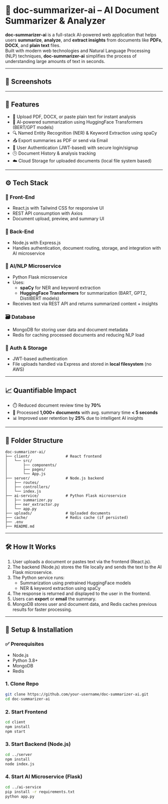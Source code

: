 


# 🧠 doc-summarizer-ai – AI Document Summarizer & Analyzer

**doc-summarizer-ai** is a full-stack AI-powered web application that helps users **summarize**, **analyze**, and **extract insights** from documents like **PDFs**, **DOCX**, and **plain text** files.  
Built with modern web technologies and Natural Language Processing (NLP) techniques, **doc-summarizer-ai** simplifies the process of understanding large amounts of text in seconds.

---

## 📸 Screenshots

<!-- Add your screenshots here -->
<!-- Example:
![Upload Document](screenshots/upload.png)
![Summary View](screenshots/summary.png)
-->

---

## 🚀 Features

- 📄 Upload PDF, DOCX, or paste plain text for instant analysis  
- 🤖 AI-powered summarization using HuggingFace Transformers (BERT/GPT models)  
- 🔍 Named Entity Recognition (NER) & Keyword Extraction using spaCy  
- 📤 Export summaries as PDF or send via Email  
- 👥 User Authentication (JWT-based) with secure login/signup  
- 🕒 Document History & analysis tracking  
- ☁️ Cloud Storage for uploaded documents (local file system based)  

---

## ⚙️ Tech Stack

### 🎨 Front-End
- React.js with Tailwind CSS for responsive UI  
- REST API consumption with Axios  
- Document upload, preview, and summary UI  

### 🧠 Back-End
- Node.js with Express.js  
- Handles authentication, document routing, storage, and integration with AI microservice  

### 🧬 AI/NLP Microservice
- Python Flask microservice  
- Uses:
  - **spaCy** for NER and keyword extraction  
  - **HuggingFace Transformers** for summarization (BART, GPT2, DistilBERT models)  
- Receives text via REST API and returns summarized content + insights  

### 🗃️ Database
- MongoDB for storing user data and document metadata  
- Redis for caching processed documents and reducing NLP load  

### 🔐 Auth & Storage
- JWT-based authentication  
- File uploads handled via Express and stored in **local filesystem** (no AWS)  

---

## 📈 Quantifiable Impact

- ⏱️ Reduced document review time by **70%**  
- 📁 Processed **1,000+ documents** with avg. summary time **< 5 seconds**  
- 📊 Improved user retention by **25%** due to intelligent AI insights  

---

## 📂 Folder Structure

```
doc-summarizer-ai/
├── client/                # React frontend
│   └── src/
│       ├── components/
│       ├── pages/
│       └── App.js
├── server/                # Node.js backend
│   ├── routes/
│   ├── controllers/
│   └── index.js
├── ai-service/            # Python Flask microservice
│   ├── summarizer.py
│   ├── ner_extractor.py
│   └── app.py
├── uploads/               # Uploaded documents
├── cache/                 # Redis cache (if persisted)
├── .env
├── README.md
```

---

## 🛠️ How It Works

1. User uploads a document or pastes text via the frontend (React.js).  
2. The backend (Node.js) stores the file locally and sends the text to the AI Flask microservice.  
3. The Python service runs:
   - Summarization using pretrained HuggingFace models  
   - NER & keyword extraction using spaCy  
4. The response is returned and displayed to the user in the frontend.  
5. Users can **export** or **email** the summary.  
6. MongoDB stores user and document data, and Redis caches previous results for faster processing.

---

## 🧪 Setup & Installation

### ✅ Prerequisites
- Node.js  
- Python 3.8+  
- MongoDB  
- Redis  

### 1. Clone Repo
```bash
git clone https://github.com/your-username/doc-summarizer-ai.git
cd doc-summarizer-ai
```

### 2. Start Frontend
```bash
cd client
npm install
npm start
```

### 3. Start Backend (Node.js)
```bash
cd ../server
npm install
node index.js
```

### 4. Start AI Microservice (Flask)
```bash
cd ../ai-service
pip install -r requirements.txt
python app.py
```
